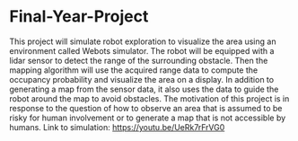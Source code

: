 # Final-Year-Project
This project will simulate robot exploration to visualize the area using an environment called Webots simulator. The robot will be equipped with a lidar sensor to detect the range of the surrounding obstacle. Then the mapping algorithm will use the acquired range data to compute the occupancy probability and visualize the area on a display. In addition to generating a map from the sensor data, it also uses the data to guide the robot around the map to avoid obstacles. The motivation of this project is in response to the question of how to observe an area that is assumed to be risky for human involvement or to generate a map that is not accessible by humans.
Link to simulation: https://youtu.be/UeRk7rFrVG0
